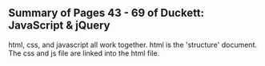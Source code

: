 ## Summary of Pages 43 - 69 of Duckett: JavaScript & jQuery

html, css, and javascript all work together.  html is the 'structure' document.  The css and js file are linked into the html file.